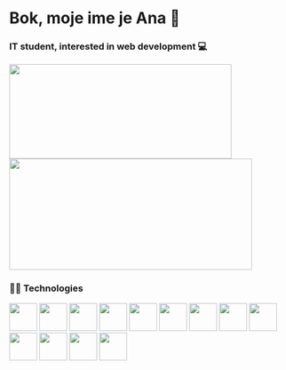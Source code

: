 # Bok, moje ime je Ana 👋
### IT student, interested in web development 💻


<a href="https://github.com/CroAnna/github-readme-stats">
<img height="170px" width="400px" align="center" src="https://github-readme-stats.vercel.app/api/top-langs/?username=croanna&layout=compact&title_color=ffffff&icon_color=bb2acf&text_color=daf7dc&bg_color=0E1820" />

<a href="https://github.com/CroAnna/convoychat">
  <img height="200px" width="437px" align="center" src="https://github-readme-stats.vercel.app/api?username=CroAnna&&show_icons=true&title_color=ffffff&icon_color=bb2acf&text_color=daf7dc&bg_color=0E1820" />
</a>

### 👩‍💻 Technologies
<div >
<img height="50px" src="https://user-images.githubusercontent.com/25181517/117447535-f00a3a00-af3d-11eb-89bf-45aaf56dbaf1.png" />
<img height="50px" src="https://user-images.githubusercontent.com/25181517/117447663-0fa16280-af3e-11eb-8677-bcf8e4f8e298.png" />
<img height="50px" src="https://user-images.githubusercontent.com/25181517/117447155-6a868a00-af3d-11eb-9cfe-245df15c9f3f.png" />
<img height="50px" src="https://upload.wikimedia.org/wikipedia/commons/thumb/a/a7/React-icon.svg/2300px-React-icon.svg.png" />
<img height="50px" src="https://upload.wikimedia.org/wikipedia/commons/7/74/Kotlin_Icon.png" />
<img height="50px" src="https://user-images.githubusercontent.com/25181517/121405384-444d7300-c95d-11eb-959f-913020d3bf90.png" />
<img height="50px" src="https://upload.wikimedia.org/wikipedia/commons/thumb/1/18/ISO_C%2B%2B_Logo.svg/1822px-ISO_C%2B%2B_Logo.svg.png" />

<img height="50px" width="50px" src="https://user-images.githubusercontent.com/25181517/121405947-e8371e80-c95d-11eb-9e81-432e077edd40.png" />
<img height="50px" src="https://user-images.githubusercontent.com/25181517/117208740-bfb78400-adf5-11eb-97bb-09072b6bedfc.png" />
<img height="50px" src="https://user-images.githubusercontent.com/25181517/117364277-fc4eb280-aebd-11eb-8769-a3583c6a2037.png" />
<img height="50px" src="https://cdn-icons-png.flaticon.com/512/5968/5968705.png" />
<img height="50px" src="https://iconarchive.com/download/i98223/dakirby309/simply-styled/Blender.ico" />
<img height="50px" src="https://upload.wikimedia.org/wikipedia/commons/thumb/2/20/Photoshop_CC_icon.png/615px-Photoshop_CC_icon.png" />


</div>
